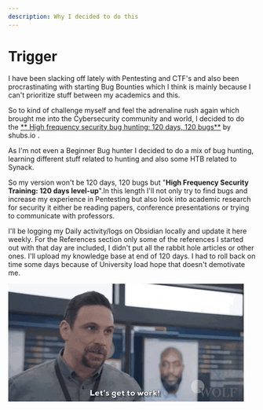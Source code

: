```yaml
---
description: Why I decided to do this
---
```


# Trigger

I have been slacking off lately with Pentesting and CTF's and also been procrastinating with starting Bug Bounties which I think is mainly because I can't prioritize stuff between my academics and this.

So to kind of challenge myself and feel the adrenaline rush again which brought me into the Cybersecurity community and world, I decided to do the [** High frequency security bug hunting: 120 days, 120 bugs**](https://shubs.io/high-frequency-security-bug-hunting-120-days-120-bugs/) by shubs.io .

As I'm not even a Beginner Bug hunter I decided to do a mix of bug hunting, learning different stuff related to hunting and also some HTB related to Synack.

So my version won't be 120 days, 120 bugs but "**High Frequency Security Training: 120 days level-up**".In this length I'll not only try to find bugs and increase my experience in Pentesting but also look into academic research for security it either be reading papers, conference presentations or trying to communicate with professors.

I'll be logging my Daily activity/logs on Obsidian locally and update it here weekly. For the References section only some of the references I started out with that day are included, I didn't put all the rabbit hole articles or other ones. I'll upload my knowledge base at end of 120 days. I had to roll back on time some days because of University load hope that doesn't demotivate me.

![](../.gitbook/assets/giphy.gif)

